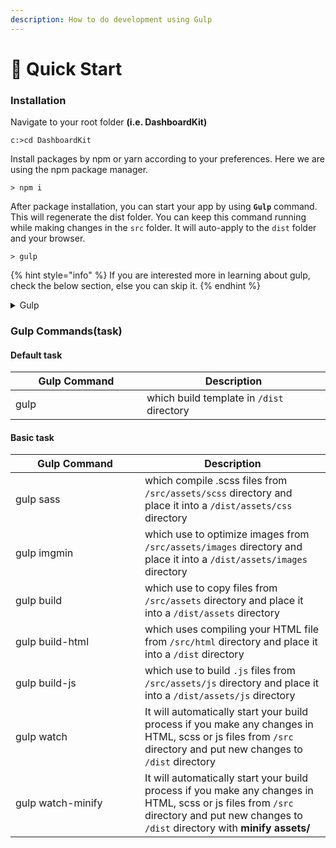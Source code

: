 ```yaml
---
description: How to do development using Gulp
---
```


# 📐 Quick Start

### Installation <a href="#installation" id="installation"></a>

Navigate to your root folder **(i.e. DashboardKit)**

```
c:>cd DashboardKit
```

Install packages by npm or yarn according to your preferences. Here we are using the npm package manager.

```
> npm i
```

After package installation, you can start your app by using **`Gulp`** command. This will regenerate the dist folder. You can keep this command running while making changes in the `src` folder. It will auto-apply to the `dist` folder and your browser.

```
> gulp
```

{% hint style="info" %}
If you are interested more in learning about gulp, check the below section, else you can skip it.
{% endhint %}

<details>

<summary>Gulp</summary>

**Don't know about Gulp?**

Gulp is a toolkit for automating painful or time-consuming tasks in your project development workflow, so you can stop messing around and build something easier than ever.

* Auto Minify/Uglify CSS, HTML, and JS codes
* Auto Compile SaSS file
* 3000+ Plugins

**Gulp for DashboardKit**

Use Gulp in DashboardKit for building different layouts and theme customization with lots of functional tasks like Image Optimization, SaSS compilation, etc...which useful to make the production-ready `dist/`directory

</details>

### **Gulp Commands(task)**

#### Default task

<table><thead><tr><th width="194">Gulp Command</th><th>Description</th></tr></thead><tbody><tr><td>gulp</td><td>which build template in <code>/dist</code> directory</td></tr></tbody></table>

#### Basic task

<table><thead><tr><th width="191">Gulp Command</th><th>Description</th></tr></thead><tbody><tr><td>gulp sass</td><td>which compile .scss files from <code>/src/assets/scss</code> directory and place it into a <code>/dist/assets/css</code> directory</td></tr><tr><td>gulp imgmin</td><td>which use to optimize images from <code>/src/assets/images</code> directory and place it into a <code>/dist/assets/images</code> directory</td></tr><tr><td>gulp build</td><td>which use to copy files from <code>/src/assets</code> directory and place it into a <code>/dist/assets</code> directory</td></tr><tr><td>gulp build-html</td><td>which uses compiling your HTML file from <code>/src/html</code> directory and place it into a <code>/dist</code> directory</td></tr><tr><td>gulp build-js</td><td>which use to build <code>.js</code> files from <code>/src/assets/js</code> directory and place it into a <code>/dist/assets/js</code> directory</td></tr><tr><td>gulp watch</td><td>It will automatically start your build process if you make any changes in HTML, scss or js files from <code>/src</code> directory and put new changes to <code>/dist</code> directory</td></tr><tr><td>gulp watch-minify</td><td>It will automatically start your build process if you make any changes in HTML, scss or js files from <code>/src</code> directory and put new changes to <code>/dist</code> directory with <strong>minify assets/</strong></td></tr></tbody></table>

